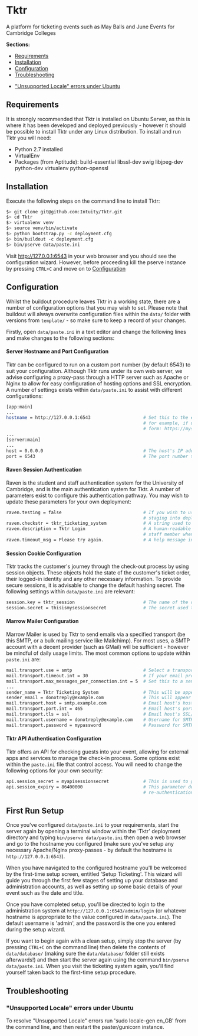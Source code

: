# Tktr
A platform for ticketing events such as May Balls and June Events for Cambridge Colleges

**Sections:**

- [Requirements](#requirements)
- [Installation](#installation)
- [Configuration](#configuration)
- [Troubleshooting](#troubleshooting)
 * ["Unsupported Locale" errors under Ubuntu](#unsupported-locale-errors-under-ubuntu)

## Requirements
It is strongly recommended that Tktr is installed on Ubuntu Server, as this is where it has been developed
and deployed previously - however it should be possible to install Tktr under any Linux distribution.
To install and run Tktr you will need:

 - Python 2.7 installed
 - VirtualEnv
 - Packages (from Aptitude): build-essential libssl-dev swig libjpeg-dev python-dev virtualenv python-openssl


## Installation
Execute the following steps on the command line to install Tktr:

```bash
$> git clone git@github.com:Intuity/Tktr.git
$> cd Tktr
$> virtualenv venv
$> source venv/bin/activate
$> python bootstrap.py -c deployment.cfg
$> bin/buildout -c deployment.cfg
$> bin/pserve data/paste.ini
```

Visit http://127.0.0.1:6543 in your web browser and you should see the configuration wizard. However, before proceeding kill the pserve
instance by pressing `CTRL+C` and move on to [Configuration](#configuration)

## Configuration
Whilst the buildout procedure leaves Tktr in a working state, there are a number of configuration options that you may wish to set. Please
note that buildout will always overwrite configuration files within the `data/` folder with versions from `template/` - so make sure to keep
a record of your changes.

Firstly, open `data/paste.ini` in a text editor and change the following lines and make changes to the following sections:

#### Server Hostname and Port Configuration
Tktr can be configured to run on a custom port number (by default 6543) to suit your configuration. Although Tktr runs under its own web server,
we advise configuring a proxy-pass through a HTTP server such as Apache or Nginx to allow for easy configuration of hosting options and SSL
encryption. A number of settings exists within `data/paste.ini` to assist with different configurations:

```bash
[app:main]
...
hostname = http://127.0.0.1:6543                    # Set this to the external hostname for Tktr, compensating for any proxy-pass configuration
                                                    # for example, if using a proxy-pass from an SSL subdomain set hostname to an address of the
                                                    # form: https://mysubdomain.mydomain.com - this parameter is used to assemble absolute links
...
[server:main]
...
host = 0.0.0.0                                      # The host's IP address, for most purposes '0.0.0.0' is suitable
port = 6543                                         # The port number to serve on - ensure this doesn't clash with any other running services
```

#### Raven Session Authentication
Raven is the student and staff authentication system for the University of Cambridge, and is the main authentication system for Tktr. A
number of parameters exist to configure this authentication pathway. You may wish to update these parameters for your own deployment:

```bash
raven.testing = false                               # If you wish to use the demo Raven authentication system set this to 'true' - for
                                                    # staging into deployment, this should always be 'false'.
raven.checkstr = tktr_ticketing_system              # A string used to acknowledge a login via the Raven authentication system
raven.description = Tktr Login                      # A human-readable description that the Raven authentication system displays to the student/
                                                    # staff member when logging in. This should be recognisable as identifying your deployment.
raven.timeout_msg = Please try again.               # A help message in case authentication times out.
```

#### Session Cookie Configuration
Tktr tracks the customer's journey through the check-out process by using session objects. These objects hold the state of the customer's
ticket order, their logged-in identity and any other necessary information. To provide secure sessions, it is advisable to change the
default hashing secret. The following settings within `data/paste.ini` are relevant:

```bash
session.key = tktr_session                          # The name of the cookie used to track the customer (default value is fine)
session.secret = thisismysessionsecret              # The secret used to hash the customer's identity (change this value for security!)
```

#### Marrow Mailer Configuration
Marrow Mailer is used by Tktr to send emails via a specified transport (be this SMTP, or a bulk mailing service like Mailchimp). For most 
uses, a SMTP account with a decent provider (such as GMail) will be sufficient - however be mindful of daily usage limits. The most common
options to update within `paste.ini` are:

```bash
mail.transport.use = smtp                           # Select a transport to use - SMTP will suit most users
mail.transport.timeout.int = 30                     # If your email provider is slow, increase this timeout
mail.transport.max_messages_per_connection.int = 5  # Set this to a sensible value to avoid overloading your email host
...
sender_name = Tktr Ticketing System                 # This will be appear to the recipient as the sender's name
sender_email = donotreply@example.com               # This will appear as the sender's email - usually the same as the email account
mail.transport.host = smtp.example.com              # Email host's hostname
mail.transport.port.int = 465                       # Email host's port number
mail.transport.tls = ssl                            # Email host's SSL/TLS settings (delete if no SSL)
mail.transport.username = donotreply@example.com    # Username for SMTP access to email host
mail.transport.password = mypassword                # Password for SMTP access to email host
```

#### Tktr API Authentication Configuration
Tktr offers an API for checking guests into your event, allowing for external apps and services to manage the check-in process. Some options
exist within the `paste.ini` file that control access. You will need to change the following options for your own security:

```bash
api.session_secret = myapisessionsecret             # This is used to generate API authentication keys, it should be a long random string.
api.session_expiry = 86400000                       # This parameter determines how long an authentication key exists for before
                                                    # re-authentication is required.
```

## First Run Setup
Once you've configured `data/paste.ini` to your requirements, start the server again by opening a terminal window within the 'Tktr' deployment
directory and typing `bin/pserve data/paste.ini` then open a web browser and go to the hostname you configured (make sure you've setup any
necessary Apache/Nginx proxy-passes - by default the hostname is `http://127.0.0.1:6543`).

When you have navigated to the configured hostname you'll be welcomed by the first-time setup screen, entitled 'Setup Ticketing'. This wizard
will guide you through the first few stages of setting up your database and administration accounts, as well as setting up some basic details
of your event such as the date and title.

Once you have completed setup, you'll be directed to login to the administration system at `http://127.0.0.1:6543/admin/login` (or whatever
hostname is appropriate to the value configured in `data/paste.ini`). The default username is 'admin', and the password is the one you entered
during the setup wizard.

If you want to begin again with a clean setup, simply stop the server (by pressing `CTRL+C` on the command line) then delete the contents of 
`data/database/` (making sure the `data/database/` folder still exists afterwards!) and then start the server again using the command
`bin/pserve data/paste.ini`. When you visit the ticketing system again, you'll find yourself taken back to the first-time setup procedure.

## Troubleshooting

### "Unsupported Locale" errors under Ubuntu
To resolve "Unsupported Locale" errors run 'sudo locale-gen en_GB' from the command line, and then restart
the paster/gunicorn instance.
